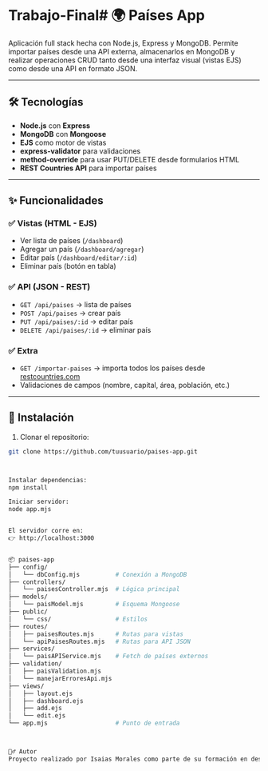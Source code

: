 # Trabajo-Final# 🌍 Países App

Aplicación full stack hecha con Node.js, Express y MongoDB. Permite importar países desde una API externa, almacenarlos en MongoDB y realizar operaciones CRUD tanto desde una interfaz visual (vistas EJS) como desde una API en formato JSON.

---

## 🛠 Tecnologías

- **Node.js** con **Express**
- **MongoDB** con **Mongoose**
- **EJS** como motor de vistas
- **express-validator** para validaciones
- **method-override** para usar PUT/DELETE desde formularios HTML
- **REST Countries API** para importar países

---

## ✨ Funcionalidades

### ✅ Vistas (HTML - EJS)

- Ver lista de países (`/dashboard`)
- Agregar un país (`/dashboard/agregar`)
- Editar país (`/dashboard/editar/:id`)
- Eliminar país (botón en tabla)

### ✅ API (JSON - REST)

- `GET /api/paises` → lista de países
- `POST /api/paises` → crear país
- `PUT /api/paises/:id` → editar país
- `DELETE /api/paises/:id` → eliminar país

### ✅ Extra

- `GET /importar-paises` → importa todos los países desde [restcountries.com](https://restcountries.com)
- Validaciones de campos (nombre, capital, área, población, etc.)

---

## 🧾 Instalación

1. Clonar el repositorio:

```bash
git clone https://github.com/tuusuario/paises-app.git



Instalar dependencias:
npm install

Iniciar servidor:
node app.mjs


El servidor corre en:
👉 http://localhost:3000


📦 paises-app
├── config/
│   └── dbConfig.mjs          # Conexión a MongoDB
├── controllers/
│   └── paisesController.mjs  # Lógica principal
├── models/
│   └── paisModel.mjs         # Esquema Mongoose
├── public/
│   └── css/                  # Estilos
├── routes/
│   ├── paisesRoutes.mjs      # Rutas para vistas
│   └── apiPaisesRoutes.mjs   # Rutas para API JSON
├── services/
│   └── paisAPIService.mjs    # Fetch de países externos
├── validation/
│   ├── paisValidation.mjs
│   └── manejarErroresApi.mjs
├── views/
│   ├── layout.ejs
│   ├── dashboard.ejs
│   ├── add.ejs
│   └── edit.ejs
└── app.mjs                   # Punto de entrada



🙋‍♂️ Autor
Proyecto realizado por Isaias Morales como parte de su formación en desarrollo full stack y backend con Node.js y MongoDB.
